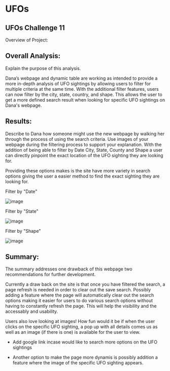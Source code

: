 # UFOs
## UFOs Challenge 11
Overview of Project: 

## Overall Analysis:

Explain the purpose of this analysis.

Dana’s webpage and dynamic table are working as intended to provide a more in-depth analysis of UFO sightings by allowing users to filter for multiple criteria at the same time. With the additional filter features, users can now filter by the city, state, country, and shape. This allows the user to get a more defined search result when looking for specific UFO sightings on Dana's webpage. 

## Results:

Describe to Dana how someone might use the new webpage by walking her through the process of using the search criteria. Use images of your webpage during the filtering process to support your explanation.
With the addition of being able to filter by Date City, State, County and Shape a user can directly pinpoint the exact location of the UFO sighting they are looking for.

Providing these options makes is the site have more variety in search options giving the user a easier method to find the exact sighting they are looking for.



Filter by "Date"

![image](https://user-images.githubusercontent.com/103163054/183262322-5f31ddad-7145-44f3-a35b-233f024ed2f2.png)

Filter by "State"

![image](https://user-images.githubusercontent.com/103163054/183262391-167c3059-662d-4d38-a46e-8a6a953f20b5.png)

Filter by "Shape"

![image](https://user-images.githubusercontent.com/103163054/183262466-8f2b1d55-09d9-42dc-bda9-ab8e51a2f33f.png)


## Summary:

The summary addresses one drawback of this webpage
two recommendations for further development.

Currently a draw back on the site is that once you have filtered the search, a page refresh is needed in order to clear out the save search. Possibly adding a feature where the page will automatically clear out the search options making it easier for users to do various search options without having to constantly refresh the page. 
This will help the visibility and the accessably and usability. 

Users also love looking at images! How fun would it be if when the user clicks on the specific UFO sighting, a pop up with all details comes us as well as an image (if there is one) is available for the user to view. 

* Add google link incase would like to search more options on the UFO sightings  

* Another option to make the page more dynamis is possibly addition a feature where the image of the specific UFO sighting appears. 
